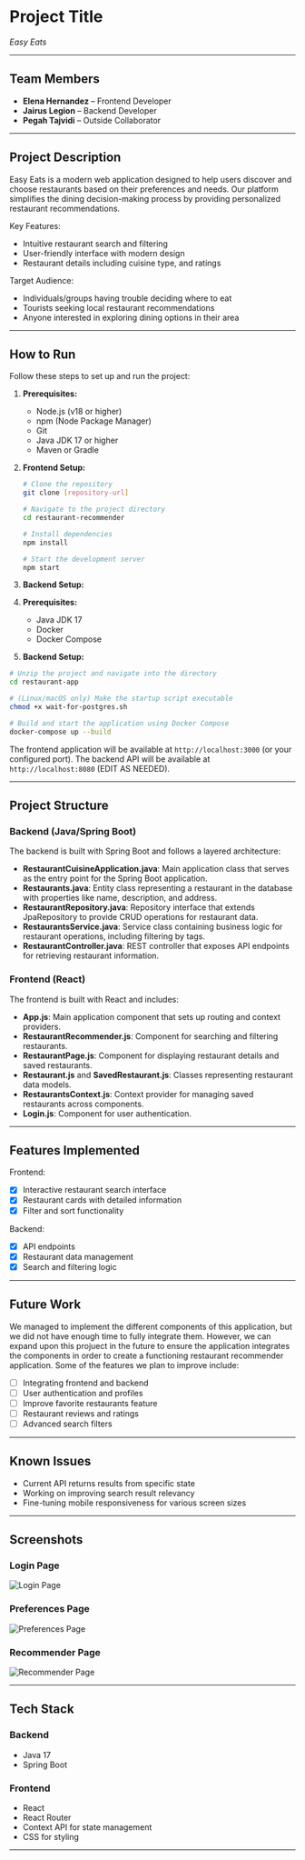 # Project Title

_Easy Eats_

---

## Team Members

- **Elena Hernandez** – Frontend Developer
- **Jairus Legion** – Backend Developer
- **Pegah Tajvidi** – Outside Collaborator

---

## Project Description

Easy Eats is a modern web application designed to help users discover and choose restaurants based on their preferences and needs. Our platform simplifies the dining decision-making process by providing personalized restaurant recommendations.

Key Features:
- Intuitive restaurant search and filtering
- User-friendly interface with modern design
- Restaurant details including cuisine type, and ratings

Target Audience:
- Individuals/groups having trouble deciding where to eat
- Tourists seeking local restaurant recommendations
- Anyone interested in exploring dining options in their area

---

## How to Run

Follow these steps to set up and run the project:

1. **Prerequisites:**
   - Node.js (v18 or higher)
   - npm (Node Package Manager)
   - Git
   - Java JDK 17 or higher
   - Maven or Gradle

2. **Frontend Setup:**
   ```bash
   # Clone the repository
   git clone [repository-url]
   
   # Navigate to the project directory
   cd restaurant-recommender
   
   # Install dependencies
   npm install
   
   # Start the development server
   npm start
   ```

3. **Backend Setup:**
4. **Prerequisites:**
   - Java JDK 17
   - Docker
   - Docker Compose

2. **Backend Setup:**
```bash
# Unzip the project and navigate into the directory
cd restaurant-app

# (Linux/macOS only) Make the startup script executable
chmod +x wait-for-postgres.sh

# Build and start the application using Docker Compose
docker-compose up --build
```

The frontend application will be available at `http://localhost:3000` (or your configured port).
The backend API will be available at `http://localhost:8080` (EDIT AS NEEDED).

---

## Project Structure

### Backend (Java/Spring Boot)

The backend is built with Spring Boot and follows a layered architecture:

- **RestaurantCuisineApplication.java**: Main application class that serves as the entry point for the Spring Boot application.
- **Restaurants.java**: Entity class representing a restaurant in the database with properties like name, description, and address.
- **RestaurantRepository.java**: Repository interface that extends JpaRepository to provide CRUD operations for restaurant data.
- **RestaurantsService.java**: Service class containing business logic for restaurant operations, including filtering by tags.
- **RestaurantController.java**: REST controller that exposes API endpoints for retrieving restaurant information.

### Frontend (React)

The frontend is built with React and includes:

- **App.js**: Main application component that sets up routing and context providers.
- **RestaurantRecommender.js**: Component for searching and filtering restaurants.
- **RestaurantPage.js**: Component for displaying restaurant details and saved restaurants.
- **Restaurant.js** and **SavedRestaurant.js**: Classes representing restaurant data models.
- **RestaurantsContext.js**: Context provider for managing saved restaurants across components.
- **Login.js**: Component for user authentication.

---

## Features Implemented

Frontend:
- [x] Interactive restaurant search interface
- [x] Restaurant cards with detailed information
- [x] Filter and sort functionality

Backend:
- [x] API endpoints
- [x] Restaurant data management
- [x] Search and filtering logic

---

## Future Work
We managed to implement the different components of this application, but we did not have enough time to fully integrate them. However, we can expand upon this projuect in the future to ensure the application integrates the components in order to create a functioning restaurant recommender application. Some of the features we plan to improve include:

- [ ] Integrating frontend and backend
- [ ] User authentication and profiles
- [ ] Improve favorite restaurants feature
- [ ] Restaurant reviews and ratings
- [ ] Advanced search filters

---

## Known Issues

- Current API returns results from specific state
- Working on improving search result relevancy
- Fine-tuning mobile responsiveness for various screen sizes

---

## Screenshots

### Login Page
![Login Page](public/screenshots/login_img.png)

### Preferences Page
![Preferences Page](public/screenshots/preferences_img.png)

### Recommender Page
![Recommender Page](public/screenshots/recommender_img.png)

---

## Tech Stack

### Backend
- Java 17
- Spring Boot

### Frontend
- React
- React Router
- Context API for state management
- CSS for styling

---
